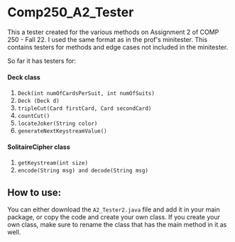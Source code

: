 # Comp250_A2_Tester
This a tester created for the various methods on Assignment 2 of COMP 250 - Fall 22. I used the same format as in the prof's minitester. This contains testers for methods and edge cases not included in the minitester. 

So far it has testers for:

#### Deck class
  1. `Deck(int numOfCardsPerSuit, int numOfSuits)`
  2. `Deck (Deck d)`
  2. `tripleCut(Card firstCard, Card secondCard)`
  3. `countCut()`
  4. `locateJoker(String color)` 
  5. `generateNextKeystreamValue()` 
  

#### SolitaireCipher class
  1. `getKeystream(int size)`
  2. `encode(String msg) and decode(String msg)`
  
  ## How to use:
  You can either download the `A2_Tester2.java` file and add it in your main package, or copy the code and create your own class. If you create your own class, make sure to rename the class that has the main method in it as well. 
